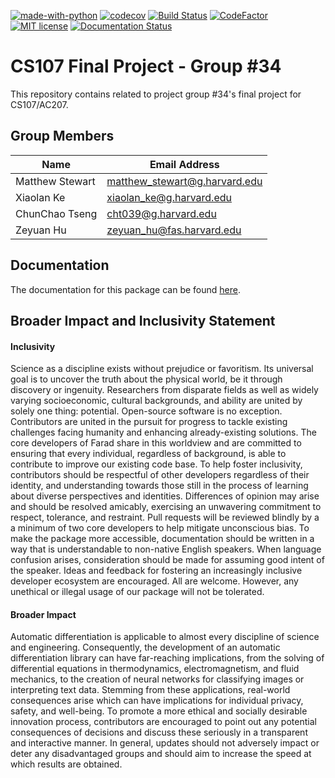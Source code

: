 [![made-with-python](https://img.shields.io/badge/Made%20with-Python-1f425f.svg)](https://www.python.org/)
[![codecov](https://codecov.io/gh/The-Pyoneers/cs107-FinalProject/branch/master/graph/badge.svg?token=39UVNMQOKM)](undefined)
[![Build Status](https://travis-ci.com/The-Pyoneers/cs107-FinalProject.svg?token=Z9452YnmcP3jWAp8j3PV&branch=master)](https://travis-ci.com/The-Pyoneers/cs107-FinalProject)
[![CodeFactor](https://www.codefactor.io/repository/github/the-pyoneers/cs107-finalproject/badge?s=77ef071f20ab3df40d005769dc667aad2a60495e)](https://www.codefactor.io/repository/github/the-pyoneers/cs107-finalproject)
[![MIT license](https://img.shields.io/badge/License-MIT-blue.svg)](https://lbesson.mit-license.org/)
[![Documentation Status](https://readthedocs.org/projects/farad/badge/?version=latest)](https://farad.readthedocs.io/en/latest/?badge=latest)

# CS107 Final Project - Group #34

This repository contains related to project group #34's final project for CS107/AC207.

## Group Members

|      **Name**        |       **Email Address**       |
| -------------------- | ----------------------------- |
| Matthew Stewart      | matthew_stewart@g.harvard.edu |
| Xiaolan Ke           | xiaolan_ke@g.harvard.edu      |
| ChunChao Tseng       | cht039@g.harvard.edu          |
| Zeyuan Hu            | zeyuan_hu@fas.harvard.edu     |

## Documentation

The documentation for this package can be found [here](https://farad.readthedocs.io/en/latest/index.html#).


## Broader Impact and Inclusivity Statement

#### Inclusivity

Science as a discipline exists without prejudice or favoritism. Its universal goal is to uncover the truth about the physical world, be it through discovery or ingenuity. Researchers from disparate fields as well as widely varying socioeconomic, cultural backgrounds, and ability are united by solely one thing: potential. Open-source software is no exception. Contributors are united in the pursuit for progress to tackle existing challenges facing humanity and enhancing already-existing solutions. The core developers of Farad share in this worldview and are committed to ensuring that every individual, regardless of background, is able to contribute to improve our existing code base. To help foster inclusivity, contributors should be respectful of other developers regardless of their identity, and understanding towards those still in the process of learning about diverse perspectives and identities. Differences of opinion may arise and should be resolved amicably, exercising an unwavering commitment to respect, tolerance, and restraint. Pull requests will be reviewed blindly by a a minimum of two core developers to help mitigate unconscious bias. To make the package more accessible, documentation should be written in a way that is understandable to non-native English speakers. When language confusion arises, consideration should be made for assuming good intent of the speaker. Ideas and feedback for fostering an increasingly inclusive developer ecosystem are encouraged. All are welcome. However, any unethical or illegal usage of our package will not be tolerated.


#### Broader Impact 

Automatic differentiation is applicable to almost every discipline of science and engineering. Consequently, the development of an automatic differentiation library can have far-reaching implications, from the solving of differential equations in thermodynamics, electromagnetism, and fluid mechanics, to the creation of neural networks for classifying images or interpreting text data. Stemming from these applications, real-world consequences arise which can have implications for individual privacy, safety, and well-being. To promote a more ethical and socially desirable innovation process, contributors are encouraged to point out any potential consequences of decisions and discuss these seriously in a transparent and interactive manner. In general, updates should not adversely impact or deter any disadvantaged groups and should aim to increase the speed at which results are obtained.
